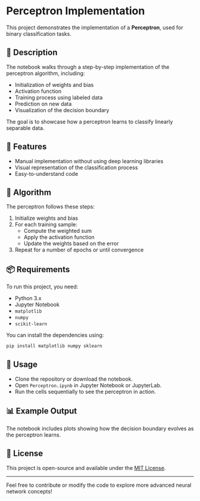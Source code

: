 # Perceptron Implementation

This project demonstrates the implementation of a **Perceptron**, used for binary classification tasks.

## 📘 Description

The notebook walks through a step-by-step implementation of the perceptron algorithm, including:

- Initialization of weights and bias
- Activation function
- Training process using labeled data
- Prediction on new data
- Visualization of the decision boundary

The goal is to showcase how a perceptron learns to classify linearly separable data.

## 🚀 Features

- Manual implementation without using deep learning libraries
- Visual representation of the classification process
- Easy-to-understand code

## 🧠 Algorithm

The perceptron follows these steps:

1. Initialize weights and bias
2. For each training sample:
   - Compute the weighted sum
   - Apply the activation function
   - Update the weights based on the error
3. Repeat for a number of epochs or until convergence

## 📦 Requirements

To run this project, you need:

- Python 3.x
- Jupyter Notebook
- `matplotlib`
- `numpy`
- `scikit-learn`

You can install the dependencies using:

```bash
pip install matplotlib numpy sklearn
```

## 📁 Usage

- Clone the repository or download the notebook.
- Open `Perceptron.ipynb` in Jupyter Notebook or JupyterLab.
- Run the cells sequentially to see the perceptron in action.

## 📊 Example Output

The notebook includes plots showing how the decision boundary evolves as the perceptron learns.

## 📝 License

This project is open-source and available under the [MIT License](https://opensource.org/licenses/MIT).

---
Feel free to contribute or modify the code to explore more advanced neural network concepts!
